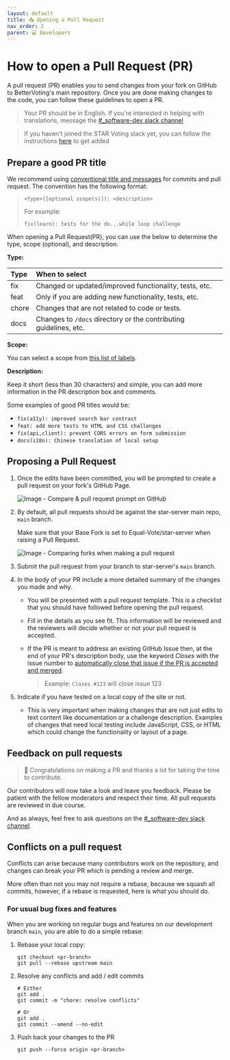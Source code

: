```yaml
---
layout: default
title: 📤 Opening a Pull Request
nav_order: 2
parent: 💻 Developers
---
```


# How to open a Pull Request (PR)

<!-- Most of this setup was shamelessly copied from https://raw.githubusercontent.com/freeCodeCamp/freeCodeCamp/main/docs/how-to-open-a-pull-request.md-->

A pull request (PR) enables you to send changes from your fork on GitHub to BetterVoting's main repository. Once you are done making changes to the code, you can follow these guidelines to open a PR.

> Your PR should be in English. If you're interested in helping with translations, message the [#_software-dev slack channel](https://starvoting.slack.com/archives/C01EBAT283H)

> If you haven't joined the STAR Voting slack yet, you can follow the instructions [here](https://www.starvoting.us/get_involved) to get added

## Prepare a good PR title

We recommend using [conventional title and messages](https://www.conventionalcommits.org/) for commits and pull request. The convention has the following format:

> `<type>([optional scope(s)]): <description>`
>
> For example:
>
> `fix(learn): tests for the do...while loop challenge`

When opening a Pull Request(PR), you can use the below to determine the type, scope (optional), and description.

**Type:**

| Type  | When to select                                                                   |
| :---- | :------------------------------------------------------------------------------- |
| fix   | Changed or updated/improved functionality, tests, etc. |
| feat  | Only if you are adding new functionality, tests, etc.                            |
| chore | Changes that are not related to code or tests.            |
| docs  | Changes to `/docs` directory or the contributing guidelines, etc.                |

**Scope:**

You can select a scope from [this list of labels](https://github.com/Equal-Vote/star-server/labels?q=scope).

**Description:**

Keep it short (less than 30 characters) and simple, you can add more information in the PR description box and comments.

Some examples of good PR titles would be:

- `fix(a11y): improved search bar contrast`
- `feat: add more tests to HTML and CSS challenges`
- `fix(api,client): prevent CORS errors on form submission`
- `docs(i18n): Chinese translation of local setup`

## Proposing a Pull Request

1. Once the edits have been committed, you will be prompted to create a pull request on your fork's GitHub Page.

   ![Image - Compare & pull request prompt on GitHub](https://contribute.freecodecamp.org/images/github/compare-pull-request-prompt.png)

2. By default, all pull requests should be against the star-server main repo, `main` branch.

   Make sure that your Base Fork is set to Equal-Vote/star-server when raising a Pull Request.

   ![Image - Comparing forks when making a pull request](https://contribute.freecodecamp.org/images/github/comparing-forks-for-pull-request.png)

3. Submit the pull request from your branch to star-server's `main` branch.

4. In the body of your PR include a more detailed summary of the changes you made and why.

   - You will be presented with a pull request template. This is a checklist that you should have followed before opening the pull request.

   - Fill in the details as you see fit. This information will be reviewed and the reviewers will decide whether or not your pull request is accepted.

   - If the PR is meant to address an existing GitHub Issue then, at the end of
     your PR's description body, use the keyword _Closes_ with the issue number to [automatically close that issue if the PR is accepted and merged](https://help.github.com/en/articles/closing-issues-using-keywords).

     > Example: `Closes #123` will close issue 123

5. Indicate if you have tested on a local copy of the site or not.

   - This is very important when making changes that are not just edits to text content like documentation or a challenge description. Examples of changes that need local testing include JavaScript, CSS, or HTML which could change the functionality or layout of a page.

## Feedback on pull requests

> :tada: Congratulations on making a PR and thanks a lot for taking the time to contribute.

Our contributors will now take a look and leave you feedback. Please be patient with the fellow moderators and respect their time. All pull requests are reviewed in due course.

And as always, feel free to ask questions on the [#_software-dev slack channel](https://starvoting.slack.com/archives/C01EBAT283H).

## Conflicts on a pull request

Conflicts can arise because many contributors work on the repository, and changes can break your PR which is pending a review and merge.

More often than not you may not require a rebase, because we squash all commits, however, if a rebase is requested, here is what you should do.

### For usual bug fixes and features

When you are working on regular bugs and features on our development branch `main`, you are able to do a simple rebase:

1. Rebase your local copy:

   ```
   git checkout <pr-branch>
   git pull --rebase upstream main
   ```

2. Resolve any conflicts and add / edit commits

   ```
   # Either
   git add .
   git commit -m "chore: resolve conflicts"

   # Or
   git add .
   git commit --amend --no-edit
   ```

3. Push back your changes to the PR

   ```
   git push --force origin <pr-branch>
   ```